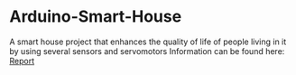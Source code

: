 # Arduino-Smart-House
A smart house project that enhances the quality of life of people living in it by using several sensors and servomotors
Information can be found here:
[Report](smart_house.pdf)

